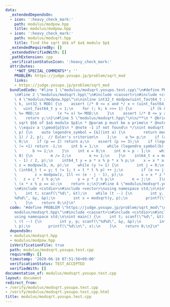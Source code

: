 ```yaml
---
data:
  _extendedDependsOn:
  - icon: ':heavy_check_mark:'
    path: modulus/modpow.hpp
    title: modulus/modpow.hpp
  - icon: ':heavy_check_mark:'
    path: modulus/modsqrt.hpp
    title: find the sqrt $b$ of $a$ modulo $p$
  _extendedRequiredBy: []
  _extendedVerifiedWith: []
  _pathExtension: cpp
  _verificationStatusIcon: ':heavy_check_mark:'
  attributes:
    '*NOT_SPECIAL_COMMENTS*': ''
    PROBLEM: https://judge.yosupo.jp/problem/sqrt_mod
    links:
    - https://judge.yosupo.jp/problem/sqrt_mod
  bundledCode: "#line 1 \"modulus/modsqrt.yosupo.test.cpp\"\n#define PROBLEM \"https://judge.yosupo.jp/problem/sqrt_mod\"\
    \n#line 2 \"modulus/modsqrt.hpp\"\n#include <cassert>\n#include <cstdint>\n#line\
    \ 4 \"modulus/modpow.hpp\"\n\ninline int32_t modpow(uint_fast64_t x, uint64_t\
    \ k, int32_t MOD) {\n    assert (/* 0 <= x and */ x < (uint_fast64_t)MOD);\n \
    \   uint_fast64_t y = 1;\n    for (; k; k >>= 1) {\n        if (k & 1) (y *= x)\
    \ %= MOD;\n        (x *= x) %= MOD;\n    }\n    assert (/* 0 <= y and */ y < (uint_fast64_t)MOD);\n\
    \    return y;\n}\n#line 5 \"modulus/modsqrt.hpp\"\n\n/**\n * @brief find the\
    \ sqrt $b$ of $a$ modulo $p$\n * @param p must be a prime\n * @note i.e. $b^2\
    \ \\equiv a \\pmod{p}$\n * @note -1 if not found\n */\nint modsqrt(int a, int\
    \ p) {\n    auto legendre_symbol = [&](int a) {\n        return modpow(a, (p -\
    \ 1) / 2, p);  // Euler's criterion\n    };\n    a %= p;\n    if (a == 0) return\
    \ 0;\n    if (p == 2) return a;\n    assert (p >= 3);\n    if (legendre_symbol(a)\
    \ != +1) return -1;\n    int b = 1;\n    while (legendre_symbol(b) == 1) {\n \
    \       b += 1;\n    }\n    int e = 0;\n    int m = p - 1;\n    while (m % 2 ==\
    \ 0) {\n        m /= 2;\n        e += 1;\n    }\n    int64_t x = modpow(a, (m\
    \ - 1) / 2, p);\n    int64_t y = a * x % p * x % p;\n    x = x * a % p;\n    int64_t\
    \ z = modpow(b, m, p);\n    while (y != 1) {\n        int j = 0;\n        for\
    \ (int64_t t = y; t != 1; t = t * t % p) ++ j;\n        if (e <= j) return -1;\n\
    \        z = modpow(z, 1ll << (e - j - 1), p);\n        x = x * z % p;\n     \
    \   z = z * z % p;\n        y = y * z % p;\n        e = j;\n    }\n    assert\
    \ (x * x % p == a);\n    return x;\n}\n#line 4 \"modulus/modsqrt.yosupo.test.cpp\"\
    \n#include <cstdio>\n#include <vector>\nusing namespace std;\n\nint main() {\n\
    \    int t; scanf(\"%d\", &t);\n    while (t --) {\n        int y, p; scanf(\"\
    %d%d\", &y, &p);\n        int x = modsqrt(y, p);\n        printf(\"%d\\n\", x);\n\
    \    }\n    return 0;\n}\n"
  code: "#define PROBLEM \"https://judge.yosupo.jp/problem/sqrt_mod\"\n#include \"\
    modulus/modsqrt.hpp\"\n#include <cassert>\n#include <cstdio>\n#include <vector>\n\
    using namespace std;\n\nint main() {\n    int t; scanf(\"%d\", &t);\n    while\
    \ (t --) {\n        int y, p; scanf(\"%d%d\", &y, &p);\n        int x = modsqrt(y,\
    \ p);\n        printf(\"%d\\n\", x);\n    }\n    return 0;\n}\n"
  dependsOn:
  - modulus/modsqrt.hpp
  - modulus/modpow.hpp
  isVerificationFile: true
  path: modulus/modsqrt.yosupo.test.cpp
  requiredBy: []
  timestamp: '2020-06-16 07:51:56+09:00'
  verificationStatus: TEST_ACCEPTED
  verifiedWith: []
documentation_of: modulus/modsqrt.yosupo.test.cpp
layout: document
redirect_from:
- /verify/modulus/modsqrt.yosupo.test.cpp
- /verify/modulus/modsqrt.yosupo.test.cpp.html
title: modulus/modsqrt.yosupo.test.cpp
---
```

